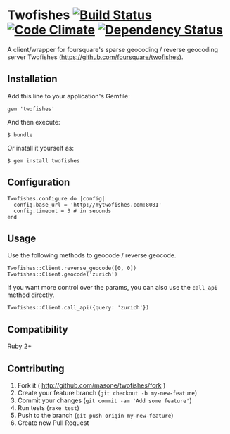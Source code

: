 Twofishes [![Build Status](https://travis-ci.org/masone/twofishes-ruby.svg?branch=master)](https://travis-ci.org/masone/twofishes-ruby) [![Code Climate](https://codeclimate.com/repos/539493ee69568044cb013dde/badges/385f7d64548a83e99792/gpa.png)](https://codeclimate.com/repos/539493ee69568044cb013dde/feed) [![Dependency Status](https://gemnasium.com/masone/twofishes-ruby.svg)](https://gemnasium.com/masone/twofishes-ruby)
========

A client/wrapper for foursquare's sparse geocoding / reverse geocoding server Twofishes (https://github.com/foursquare/twofishes).

## Installation

Add this line to your application's Gemfile:

    gem 'twofishes'

And then execute:

    $ bundle

Or install it yourself as:

    $ gem install twofishes

## Configuration

    Twofishes.configure do |config|
      config.base_url = 'http://mytwofishes.com:8081'
      config.timeout = 3 # in seconds
    end

## Usage

Use the following methods to geocode / reverse geocode.

    Twofishes::Client.reverse_geocode([0, 0])
    Twofishes::Client.geocode('zurich')

If you want more control over the params, you can also use the ```call_api``` method directly.

    Twofishes::Client.call_api({query: 'zurich'})

## Compatibility

Ruby 2+

## Contributing

1. Fork it ( http://github.com/masone/twofishes/fork )
2. Create your feature branch (`git checkout -b my-new-feature`)
3. Commit your changes (`git commit -am 'Add some feature'`)
4. Run tests (`rake test`)
5. Push to the branch (`git push origin my-new-feature`)
6. Create new Pull Request
